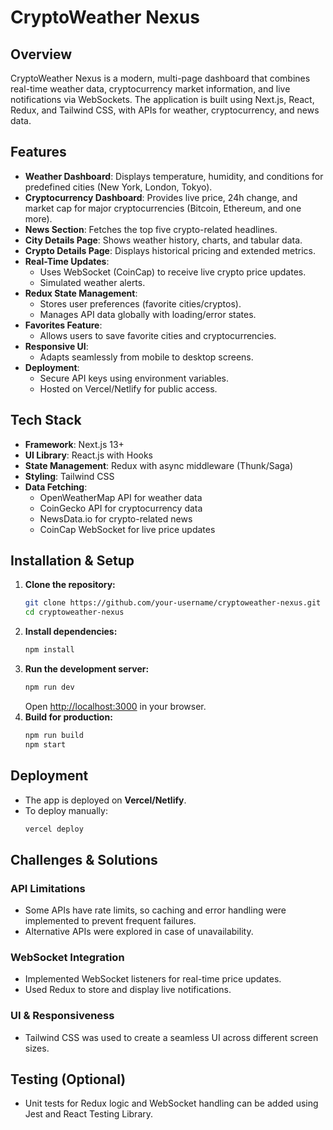 # CryptoWeather Nexus

## Overview
CryptoWeather Nexus is a modern, multi-page dashboard that combines real-time weather data, cryptocurrency market information, and live notifications via WebSockets. The application is built using Next.js, React, Redux, and Tailwind CSS, with APIs for weather, cryptocurrency, and news data.

## Features
- **Weather Dashboard**: Displays temperature, humidity, and conditions for predefined cities (New York, London, Tokyo).
- **Cryptocurrency Dashboard**: Provides live price, 24h change, and market cap for major cryptocurrencies (Bitcoin, Ethereum, and one more).
- **News Section**: Fetches the top five crypto-related headlines.
- **City Details Page**: Shows weather history, charts, and tabular data.
- **Crypto Details Page**: Displays historical pricing and extended metrics.
- **Real-Time Updates**:
  - Uses WebSocket (CoinCap) to receive live crypto price updates.
  - Simulated weather alerts.
- **Redux State Management**:
  - Stores user preferences (favorite cities/cryptos).
  - Manages API data globally with loading/error states.
- **Favorites Feature**:
  - Allows users to save favorite cities and cryptocurrencies.
- **Responsive UI**:
  - Adapts seamlessly from mobile to desktop screens.
- **Deployment**:
  - Secure API keys using environment variables.
  - Hosted on Vercel/Netlify for public access.

## Tech Stack
- **Framework**: Next.js 13+
- **UI Library**: React.js with Hooks
- **State Management**: Redux with async middleware (Thunk/Saga)
- **Styling**: Tailwind CSS
- **Data Fetching**:
  - OpenWeatherMap API for weather data
  - CoinGecko API for cryptocurrency data
  - NewsData.io for crypto-related news
  - CoinCap WebSocket for live price updates

## Installation & Setup
1. **Clone the repository:**
   ```bash
   git clone https://github.com/your-username/cryptoweather-nexus.git
   cd cryptoweather-nexus
   ```
2. **Install dependencies:**
   ```bash
   npm install
   ```
3. **Run the development server:**
   ```bash
   npm run dev
   ```
   Open [http://localhost:3000](http://localhost:3000) in your browser.
4. **Build for production:**
   ```bash
   npm run build
   npm start
   ```

## Deployment
- The app is deployed on **Vercel/Netlify**.
- To deploy manually:
  ```bash
  vercel deploy
  ```

## Challenges & Solutions
### API Limitations
- Some APIs have rate limits, so caching and error handling were implemented to prevent frequent failures.
- Alternative APIs were explored in case of unavailability.

### WebSocket Integration
- Implemented WebSocket listeners for real-time price updates.
- Used Redux to store and display live notifications.

### UI & Responsiveness
- Tailwind CSS was used to create a seamless UI across different screen sizes.

## Testing (Optional)
- Unit tests for Redux logic and WebSocket handling can be added using Jest and React Testing Library.

